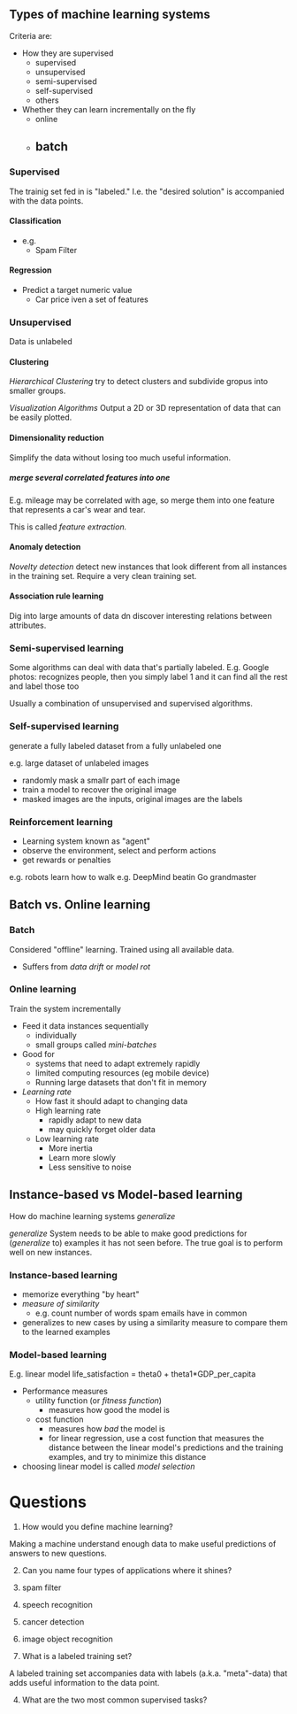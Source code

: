 ## Types of machine learning systems

Criteria are:

- How they are supervised
  - supervised
  - unsupervised
  - semi-supervised
  - self-supervised
  - others
- Whether they can learn incrementally on the fly 
  - online 
  - batch
    - 




### Supervised

The trainig set fed in is "labeled."  I.e. the "desired solution" is accompanied with the data points.

#### Classification

- e.g. 
  - Spam Filter 

#### Regression

- Predict a target numeric value
  - Car price iven a set of features

### Unsupervised

Data is unlabeled

#### Clustering

*Hierarchical Clustering*
try to detect clusters and subdivide gropus into smaller groups.

*Visualization Algorithms*
Output a 2D or 3D representation of data that can be easily plotted.

#### Dimensionality reduction

Simplify the data without losing too much useful information.

##### merge several correlated features into one

E.g. mileage may be correlated with age, so merge them into one feature that represents a car's wear and tear.

This is called *feature extraction.*

#### Anomaly detection

*Novelty detection*
detect new instances that look different from all instances in the training set.  Require a very clean training set.

#### Association rule learning

Dig into large amounts of data dn discover interesting relations between attributes.

### Semi-supervised learning

Some algorithms can deal with data that's partially labeled.
E.g. Google photos: recognizes people, then you simply label 1 and it can find all the rest and label those too

Usually a combination of unsupervised and supervised algorithms.

### Self-supervised learning

generate a fully labeled dataset from a fully unlabeled one

e.g. large dataset of unlabeled images
- randomly mask a smallr part of each image
- train a model to recover the original image
- masked images are the inputs, original images are the labels

### Reinforcement learning

- Learning system known as "agent" 
- observe the environment, select and perform actions
- get rewards or penalties

e.g. robots learn how to walk 
e.g. DeepMind beatin Go grandmaster

## Batch vs. Online learning

### Batch 

Considered "offline" learning.  Trained using all available data. 
- Suffers from *data drift* or *model rot*

### Online learning

Train the system incrementally
- Feed it data instances sequentially
  - individually 
  - small groups called *mini-batches*
- Good for 
  - systems that need to adapt extremely rapidly
  - limited computing resources (eg mobile device)
  - Running large datasets that don't fit in memory
- *Learning rate*
  - How fast it should adapt to changing data
  - High learning rate
    - rapidly adapt to new data
    - may quickly forget older data
  - Low learning rate
    - More inertia
    - Learn more slowly
    - Less sensitive to noise

## Instance-based vs Model-based learning

How do machine learning systems *_generalize_*

*generalize*
System needs to be able to make good predictions for (_generalize_ to) examples it has not seen before.  The true goal is to perform well on new instances.

### Instance-based learning

- memorize everything "by heart"
- *measure of similarity*
  - e.g. count number of words spam emails have in common
- generalizes to new cases by using a similarity measure to compare them to the learned examples

### Model-based learning

E.g. linear model  life_satisfaction = theta0 + theta1*GDP_per_capita

- Performance measures
    - utility function (or _fitness function_)
        - measures how good the model is
    - cost function
      - measures how _bad_ the model is
      - for linear regression, use a cost function that measures the distance between the linear model's predictions and the training examples, and try to minimize this distance
- choosing linear model is called *model selection*




# Questions

1. How would you define machine learning?

Making a machine understand enough data to make useful predictions of answers to new questions.

2. Can you name four types of applications where it shines?

1. spam filter
2. speech recognition
3. cancer detection
4. image object recognition

3. What is a labeled training set?

A labeled training set accompanies data with labels (a.k.a. "meta"-data) that adds useful information to the data point.

4. What are the two most common supervised tasks?




